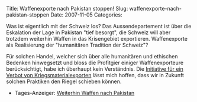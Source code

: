 Title: Waffenexporte nach Pakistan stoppen!
Slug: waffenexporte-nach-pakistan-stoppen
Date: 2007-11-05
Categories:

Was ist eigentlich mit der Schweiz los? Das Aussendepartement ist über die Eskalation der Lage in Pakistan "tief besorgt", die Schweiz will aber trotzdem weiterhin Waffen in das Krisengebiet exportieren. Waffenexporte als Realisierung der "humanitären Tradition der Schweiz"?

Für solchen Handel, welcher sich über alle humanitären und ethischen Bedenken hinwegsetzt und bloss die Profitgier einiger Waffenexporteure berücksichtigt, habe ich überhaupt kein Verständnis. Die [Initiative für ein Verbot von Kriegsmaterialexporten](http://www.kriegsmaterial.ch/) lässt mich hoffen, dass wir in Zukunft solchen Praktiken den Riegel schieben können.

- Tages-Anzeiger: [Weiterhin Waffen nach Pakistan](http://www.tagesanzeiger.ch/dyn/news/schweiz/810159.html)
